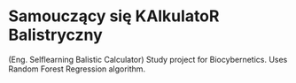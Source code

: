 # Samouczący się KAlkulatoR Balistryczny 
(Eng. Selflearning Balistic Calculator)
Study project for Biocybernetics.
Uses Random Forest Regression algorithm.
